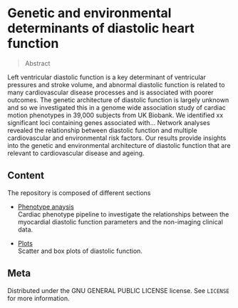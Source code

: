 # Genetic and environmental determinants of diastolic heart function

> Abstract

Left ventricular diastolic function is a key determinant of ventricular pressures and stroke volume, and abnormal diastolic function is related to many cardiovascular disease processes and is associated with poorer outcomes. The genetic architecture of diastolic function is largely unknown and so we investigated this in a genome wide association study of cardiac motion phenotypes in 39,000 subjects from UK Biobank. We identified xx significant loci containing genes associated with... Network analyses revealed the relationship between diastolic function and multiple cardiovascular and environmental risk factors. Our results provide insights into the genetic and environmental architecture of diastolic function that are relevant to cardiovascular disease and ageing.   



## Content

The repository is composed of different sections 
 
* [Phenotype anaysis](https://github.com/ImperialCollegeLondon/diastolic_genetics/tree/master/phenotype_analysis)   
Cardiac phenotype pipeline to investigate the relationships between the myocardial diastolic function parameters and the non-imaging clinical data.

* [Plots](https://github.com/ImperialCollegeLondon/diastolic_genetics/tree/master/plots)  
Scatter and box plots of diastolic function.


## Meta

Distributed under the GNU GENERAL PUBLIC LICENSE license. See ``LICENSE`` for more information.

